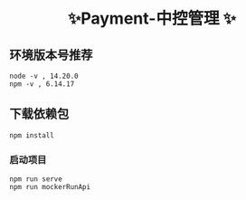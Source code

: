 <div align="center">

    
# ✨Payment-中控管理 ✨
    
</div>

## 环境版本号推荐
```
node -v , 14.20.0
npm -v , 6.14.17	
```

## 下载依赖包
```
npm install
```

### 启动项目
```
npm run serve
npm run mockerRunApi 
```
